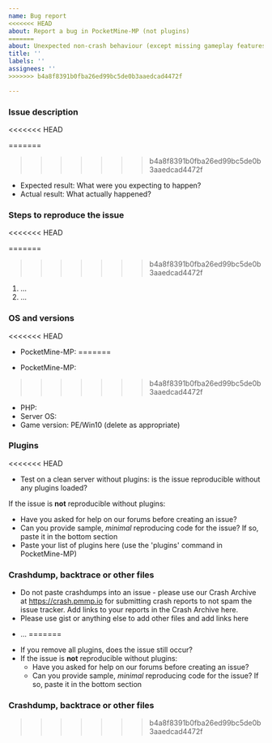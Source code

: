 ```yaml
---
name: Bug report
<<<<<<< HEAD
about: Report a bug in PocketMine-MP (not plugins)
=======
about: Unexpected non-crash behaviour (except missing gameplay features)
title: ''
labels: ''
assignees: ''
>>>>>>> b4a8f8391b0fba26ed99bc5de0b3aaedcad4472f

---
```


### Issue description
<<<<<<< HEAD
<!---
THIS ISSUE TRACKER IS FOR BUG REPORTING, NOT FOR HELP & SUPPORT. If you need help, use the links below.
- http://pmmp.readthedocs.io/en/rtfd/ - Documentation
- https://forums.pmmp.io - PMMP Forums

PLEASE DO NOT REPORT ATTACK VECTORS ON THIS ISSUE TRACKER.
Send an email to team@pmmp.io if you have a vulnerability to report.

Any issues requesting updates to new versions of MCPE will be treated as spam.

Missing gameplay features are to be expected.
Please do not create issues for missing/un-implemented gameplay features - they will be closed.
-->

<!--- Write a short description about the issue -->

<!--- If you are reporting a regression or unexpected behaviour, please include the below information: -->
=======

>>>>>>> b4a8f8391b0fba26ed99bc5de0b3aaedcad4472f
- Expected result: What were you expecting to happen?
- Actual result: What actually happened?

### Steps to reproduce the issue
<<<<<<< HEAD
<!--- help us find the problem by adding steps to reproduce the issue -->
=======
>>>>>>> b4a8f8391b0fba26ed99bc5de0b3aaedcad4472f
1. ...
2. ...

### OS and versions
<<<<<<< HEAD
<!--- use the 'version' command in PocketMine-MP

NOTE: LATEST is not a valid version. PocketMine-MP version should include Jenkins build number and/or git commit hash.

NO support whatsoever will be provided for third-party modified variants of PocketMine-MP. Issues relating to third-party modifications will be closed as spam.

Note that 32-bit platforms are no longer supported by PocketMine-MP and issues concerning 32-bit platforms will be closed.
-->
* PocketMine-MP: <!-- LATEST IS NOT A VALID VERSION -->
=======
<!-- try the `version` command | LATEST IS NOT A VALID VERSION -->
* PocketMine-MP:
>>>>>>> b4a8f8391b0fba26ed99bc5de0b3aaedcad4472f
* PHP:
* Server OS:
* Game version: PE/Win10 (delete as appropriate)

### Plugins
<<<<<<< HEAD
- Test on a clean server without plugins: is the issue reproducible without any plugins loaded?

If the issue is **not** reproducible without plugins:
- Have you asked for help on our forums before creating an issue?
- Can you provide sample, *minimal* reproducing code for the issue? If so, paste it in the bottom section
- Paste your list of plugins here (use the 'plugins' command in PocketMine-MP)

### Crashdump, backtrace or other files
- Do not paste crashdumps into an issue - please use our Crash Archive at https://crash.pmmp.io for submitting crash reports to not spam the issue tracker. Add links to your reports in the Crash Archive here.
- Please use gist or anything else to add other files and add links here

* ...
=======
<!--- use the `plugins` command and paste the output below -->

- If you remove all plugins, does the issue still occur?
- If the issue is **not** reproducible without plugins:
  - Have you asked for help on our forums before creating an issue?
  - Can you provide sample, *minimal* reproducing code for the issue? If so, paste it in the bottom section

### Crashdump, backtrace or other files
<!--- Submit crashdumps at https://crash.pmmp.io and paste a link -->
<!--- Use gist or anything else to add other files and add links here -->
>>>>>>> b4a8f8391b0fba26ed99bc5de0b3aaedcad4472f
